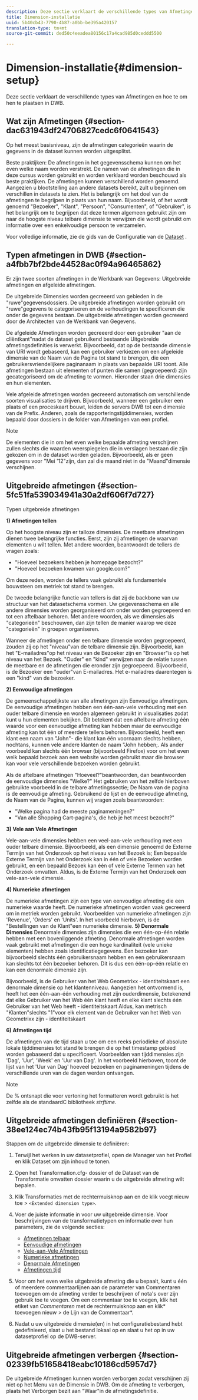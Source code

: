 ```yaml
---
description: Deze sectie verklaart de verschillende types van Afmetingen en hoe te om hen te plaatsen in DWB.
title: Dimension-installatie
uuid: 5b40cb43-7790-4b87-a0bb-be395a420157
translation-type: tm+mt
source-git-commit: ded50c4eeadea80156c17a4cad985d0ceddd5500

---
```



# Dimension-installatie{#dimension-setup}

Deze sectie verklaart de verschillende types van Afmetingen en hoe te om hen te plaatsen in DWB.

## Wat zijn Afmetingen {#section-dac631943df24706827cedc6f0641543}

Op het meest basisniveau, zijn de afmetingen categorieën waarin de gegevens in de dataset kunnen worden uitgesplitst.

Beste praktijken: De afmetingen in het gegevensschema kunnen om het even welke naam worden verstrekt. De namen van de afmetingen die in deze cursus worden gebruikt en worden verklaard worden beschouwd als beste praktijken. De afmetingen kunnen verschillend worden genoemd. Aangezien u blootstelling aan andere datasets bereikt, zult u beginnen om verschillen in datasets te zien. Het is belangrijk om het doel van de afmetingen te begrijpen in plaats van hun naam. Bijvoorbeeld, of het wordt genoemd &quot;Bezoeker&quot;, &quot;Klant&quot;, &quot;Persoon&quot;, &quot;Consumenten&quot;, of &quot;Gebruiker&quot;, is het belangrijk om te begrijpen dat deze termen algemeen gebruikt zijn om naar de hoogste niveau telbare dimensie te verwijzen die wordt gebruikt om informatie over een enkelvoudige persoon te verzamelen.

Voor volledige informatie, zie de gids van de Configuratie van de [Dataset](https://docs.adobe.com/content/help/en/data-workbench/using/dataset/c-dataset-constr.html) .

## Typen afmetingen in DWB {#section-a4fbb7bf2bde44528ac0f94a96465862}

Er zijn twee soorten afmetingen in de Werkbank van Gegevens: Uitgebreide afmetingen en afgeleide afmetingen.

De uitgebreide Dimensies worden gecreeerd van gebieden in de &quot;ruwe&quot;gegevensdossiers. De uitgebreide afmetingen worden gebruikt om &quot;ruwe&quot;gegevens te categoriseren en de verhoudingen te specificeren die onder de gegevens bestaan. De uitgebreide afmetingen worden gecreeerd door de Architecten van de Werkbank van Gegevens.

De afgeleide Afmetingen worden gecreeerd door een gebruiker &quot;aan de cliëntkant&quot;nadat de dataset gebruikend bestaande Uitgebreide afmetingsdefinities is verwerkt. Bijvoorbeeld, dat op de bestaande dimensie van URI wordt gebaseerd, kan een gebruiker verkiezen om een afgeleide dimensie van de Naam van de Pagina tot stand te brengen, die een gebruikersvriendelijkere paginanaam in plaats van bepaalde URI toont. Alle afmetingen bestaan uit elementen of punten die samen (gegroepeerd) zijn gecategoriseerd om de afmeting te vormen. Hieronder staan drie dimensies en hun elementen.

Vele afgeleide afmetingen worden gecreeerd automatisch om verschillende soorten visualisaties te drijven. Bijvoorbeeld, wanneer een gebruiker een plaats of een proceskaart bouwt, leiden de servers DWB tot een dimensie van de Prefix. Anderen, zoals de rapporteringstijddimensies, worden bepaald door dossiers in de folder van Afmetingen van een profiel.

>[!NOTE]
>
>De elementen die in om het even welke bepaalde afmeting verschijnen zullen slechts die waarden weerspiegelen die in verslagen bestaan die zijn gekozen om in de dataset worden geladen. Bijvoorbeeld, als er geen gegevens voor &quot;Mei &#39;12&quot;zijn, dan zal die maand niet in de &quot;Maand&quot;dimensie verschijnen.

## Uitgebreide afmetingen {#section-5fc51fa539034941a30a2df606f7d727}

Typen uitgebreide afmetingen

**1) Afmetingen tellen**

Op het hoogste niveau zijn er talloze dimensies. De meetbare afmetingen dienen twee belangrijke functies. Eerst, zijn zij afmetingen de waarvan elementen u wilt tellen. Met andere woorden, beantwoordt de tellers de vragen zoals:

* &quot;Hoeveel bezoekers hebben je homepage bezocht?&quot;
* &quot;Hoeveel bezoeken kwamen van google.com?&quot;

Om deze reden, worden de tellers vaak gebruikt als fundamentele bouwsteen om metriek tot stand te brengen.

De tweede belangrijke functie van tellers is dat zij de backbone van uw structuur van het datasetschema vormen. Uw gegevensschema en alle andere dimensies worden georganiseerd om onder worden gegroepeerd en tot een aftelbaar behoren. Met andere woorden, als we dimensies als &quot;categorieën&quot; beschouwen, dan zijn tellen de manier waarop we deze &quot;categorieën&quot; in groepen organiseren.

Wanneer de afmetingen onder een telbare dimensie worden gegroepeerd, zouden zij op het &quot;niveau&quot;van de telbare dimensie zijn. Bijvoorbeeld, kan het &quot;E-mailadres&quot;op het niveau van de Bezoeker zijn en &quot;Browser&quot;is op het niveau van het Bezoek. &quot;Ouder&quot; en &quot;kind&quot; verwijzen naar de relatie tussen de meetbare en de afmetingen die eronder zijn gegroepeerd. Bijvoorbeeld, is de Bezoeker een &quot;ouder&quot;van E-mailadres. Het e-mailadres daarentegen is een &quot;kind&quot; van de bezoeker.

**2) Eenvoudige afmetingen**

De gemeenschappelijkste van alle afmetingen zijn Eenvoudige afmetingen. De eenvoudige afmetingen hebben een één-aan-vele verhouding met een ouder telbare dimensie en worden algemeen gebruikt in visualisaties zodat kunt u hun elementen bekijken. Dit betekent dat een aftelbare afmeting één waarde voor een eenvoudige afmeting kan hebben maar de eenvoudige afmeting kan tot één of meerdere tellers behoren. Bijvoorbeeld, heeft een klant een naam van &quot;John&quot;- die klant kan één voornaam slechts hebben, nochtans, kunnen vele andere klanten de naam &quot;John hebben;. Als ander voorbeeld kan slechts één browser (bijvoorbeeld Firefox) voor om het even welk bepaald bezoek aan een website worden gebruikt maar die browser kan voor vele verschillende bezoeken worden gebruikt.

Als de aftelbare afmetingen &quot;Hoeveel?&quot;beantwoorden, dan beantwoorden de eenvoudige dimensies &quot;Welke?&quot; Het gebruiken van het zelfde hierboven gebruikte voorbeeld in de telbare afmetingssectie; De Naam van de pagina is de eenvoudige afmeting. Gebruikend de lijst en de eenvoudige afmeting, de Naam van de Pagina, kunnen wij vragen zoals beantwoorden:

* &quot;Welke pagina had de meeste paginameningen?&quot;
* &quot;Van alle Shopping Cart-pagina&#39;s, die heb je het meest bezocht?&quot;

**3) Vele aan Vele Afmetingen**

Vele-aan-vele dimensies hebben een veel-aan-vele verhouding met een ouder telbare dimensie. Bijvoorbeeld, als een dimensie genoemd de Externe Termijn van het Onderzoek op het niveau van het Bezoek is; Een bepaalde Externe Termijn van het Onderzoek kan in één of vele Bezoeken worden gebruikt, en een bepaald Bezoek kan één of vele Externe Termen van het Onderzoek omvatten. Aldus, is de Externe Termijn van het Onderzoek een vele-aan-vele dimensie.

**4) Numerieke afmetingen**

De numerieke afmetingen zijn een type van eenvoudige afmeting die een numerieke waarde heeft. De numerieke afmetingen worden vaak gecreeerd om in metriek worden gebruikt. Voorbeelden van numerieke afmetingen zijn &#39;Revenue&#39;, &#39;Orders&#39; en &#39;Units&#39;. In het voorbeeld hierboven, is de &quot;Bestellingen van de Klant&quot;een numerieke dimensie.
**5) Denormale Dimensies** Denormale dimensies zijn dimensies die een één-op-één relatie hebben met een bovenliggende afmeting. Denormale afmetingen worden vaak gebruikt met afmetingen die een hoge kardinaliteit (vele unieke elementen) hebben zoals identificatiegegevens. Een bezoeker kan bijvoorbeeld slechts één gebruikersnaam hebben en een gebruikersnaam kan slechts tot één bezoeker behoren. Dit is dus een één-op-één relatie en kan een denormale dimensie zijn.

Bijvoorbeeld, is de Gebruiker van het Web Geometrixx - identiteitskaart een denormale dimensie op het klantenniveau. Aangezien het ontvormend is, heeft het een één-aan-één verhouding met zijn ouderdimensie, betekenend dat elke Gebruiker van het Web één klant heeft en elke klant slechts één Gebruiker van het Web heeft - identiteitskaart Aldus, kan metrisch &quot;Klanten&quot;slechts &quot;1&quot;voor elk element van de Gebruiker van het Web van Geometrixx zijn - identiteitskaart

**6) Afmetingen tijd**

De afmetingen van de tijd staan u toe om een reeks periodieke of absolute lokale tijddimensies tot stand te brengen die op het timestamp gebied worden gebaseerd dat u specificeert. Voorbeelden van tijddimensies zijn &#39;Dag&#39;, &#39;Uur&#39;, &#39;Week&#39; en &#39;Uur van Dag&#39;. In het voorbeeld hierboven, toont de lijst van het &#39;Uur van Dag&#39; hoeveel bezoeken en paginameningen tijdens de verschillende uren van de dagen werden ontvangen.

>[!NOTE]
>
>De % ontsnapt die voor vertoning het formatteren wordt gebruikt is het zelfde als de standaardC bibliotheek *strftime*.

## Uitgebreide afmetingen definiëren {#section-38ee124ec74b43fb95f13194a9582b97}

Stappen om de uitgebreide dimensie te definiëren:

1. Terwijl het werken in uw datasetprofiel, open de Manager van het Profiel en klik Dataset om zijn inhoud te tonen.
1. Open het Transformation.cfg- dossier of de Dataset van de Transformatie omvatten dossier waarin u de uitgebreide afmeting wilt bepalen.
1. Klik Transformaties met de rechtermuisknop aan en de klik voegt nieuw toe > `<Extended dimension type>`.
1. Voer de juiste informatie in voor uw uitgebreide dimensie. Voor beschrijvingen van de transformatietypen en informatie over hun parameters, zie de volgende secties:

   * [Afmetingen telbaar](https://docs.adobe.com/content/help/en/data-workbench/using/dataset/extended-dimensions/extended-dimensions-types/c-count-dim.html)
   * [Eenvoudige afmetingen](https://docs.adobe.com/content/help/en/data-workbench/using/dataset/extended-dimensions/extended-dimensions-types/c-simple-dim.html)
   * [Vele-aan-Vele Afmetingen](https://docs.adobe.com/content/help/en/data-workbench/using/dataset/extended-dimensions/extended-dimensions-types/c-many-dim.html)
   * [Numerieke afmetingen](https://docs.adobe.com/content/help/en/data-workbench/using/dataset/extended-dimensions/extended-dimensions-types/c-num-dim.html)
   * [Denormale Afmetingen](https://docs.adobe.com/content/help/en/data-workbench/using/dataset/extended-dimensions/extended-dimensions-types/c-denormal-dim.html)
   * [Afmetingen tijd](https://docs.adobe.com/content/help/en/data-workbench/using/dataset/extended-dimensions/extended-dimensions-types/c-time-dim.html)

1. Voor om het even welke uitgebreide afmeting die u bepaalt, kunt u één of meerdere commentaarlijnen aan de parameter van Commentaren toevoegen om de afmeting verder te beschrijven of nota&#39;s over zijn gebruik toe te voegen. Om een commentaar toe te voegen, klik het etiket van *Commentaren* met de rechtermuisknop aan en klik* toevoegen nieuw > de Lijn van de Commentaar*.

1. Nadat u uw uitgebreide dimensie(en) in het configuratiebestand hebt gedefinieerd, slaat u het bestand lokaal op en slaat u het op in uw datasetprofiel op de DWB-server.

## Uitgebreide afmetingen verbergen {#section-02339fb51658418eabc10186cd5957d7}

De uitgebreide Afmetingen kunnen worden verborgen zodat verschijnen zij niet op het Menu van de Dimensie in DWB. Om de afmeting te verbergen, plaats het Verborgen bezit aan &quot;Waar&quot;in de afmetingsdefinitie.
